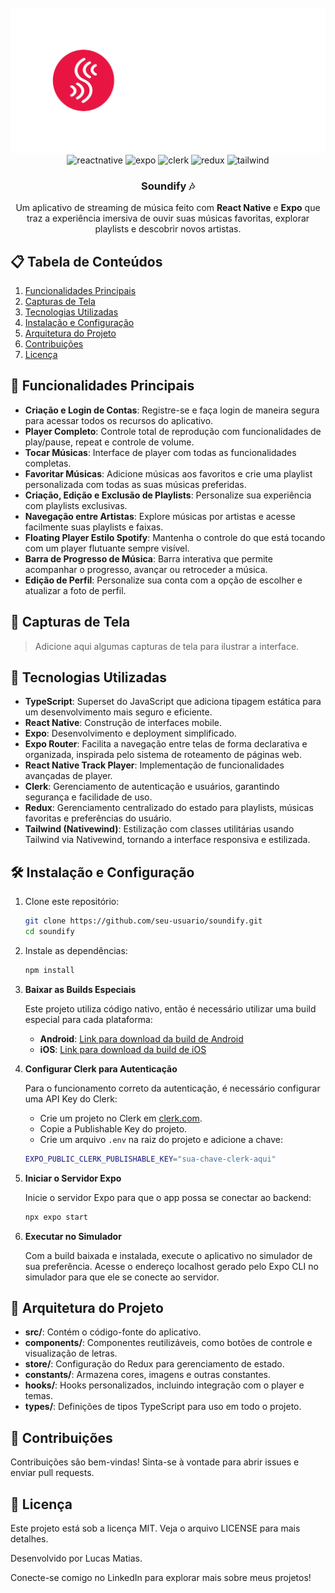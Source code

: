
<div align="center">
  <br />
    <a href="https://youtu.be/seu-video-id" target="_blank">
      <img src="./assets/gitimages/logo.png" alt="Tela inicial do Soundify" width="600">
    </a>
  <br />

  <div>
    <img src="https://img.shields.io/badge/-React_Native-black?style=for-the-badge&logoColor=white&logo=react&color=61DAFB" alt="reactnative" />
    <img src="https://img.shields.io/badge/-Expo-black?style=for-the-badge&logoColor=white&logo=expo&color=000020" alt="expo" />
    <img src="https://img.shields.io/badge/-Clerk-black?style=for-the-badge&logoColor=white&logo=clerk&color=gray" alt="clerk" />
    <img src="https://img.shields.io/badge/-Redux-black?style=for-the-badge&logoColor=white&logo=redux&color=764ABC" alt="redux" />
    <img src="https://img.shields.io/badge/-TailwindCSS-black?style=for-the-badge&logoColor=white&logo=tailwind-css&color=38B2AC" alt="tailwind" />
  </div>

<h3 align="center">Soundify 🎶</h3>

  <p align="center">
    Um aplicativo de streaming de música feito com <strong>React Native</strong> e <strong>Expo</strong> que traz a experiência imersiva de ouvir suas músicas favoritas, explorar playlists e descobrir novos artistas.
  </p>
</div>

## 📋 Tabela de Conteúdos

1. [Funcionalidades Principais](#funcionalidades-principais)
2. [Capturas de Tela](#capturas-de-tela)
3. [Tecnologias Utilizadas](#tecnologias-utilizadas)
4. [Instalação e Configuração](#instalacao-e-configuracao)
5. [Arquitetura do Projeto](#arquitetura-do-projeto)
6. [Contribuições](#contribuicoes)
7. [Licença](#licenca)

## 🎯 <a name="funcionalidades-principais">Funcionalidades Principais</a>

- **Criação e Login de Contas**: Registre-se e faça login de maneira segura para acessar todos os recursos do aplicativo.
- **Player Completo**: Controle total de reprodução com funcionalidades de play/pause, repeat e controle de volume.
- **Tocar Músicas**: Interface de player com todas as funcionalidades completas.
- **Favoritar Músicas**: Adicione músicas aos favoritos e crie uma playlist personalizada com todas as suas músicas preferidas.
- **Criação, Edição e Exclusão de Playlists**: Personalize sua experiência com playlists exclusivas.
- **Navegação entre Artistas**: Explore músicas por artistas e acesse facilmente suas playlists e faixas.
- **Floating Player Estilo Spotify**: Mantenha o controle do que está tocando com um player flutuante sempre visível.
- **Barra de Progresso de Música**: Barra interativa que permite acompanhar o progresso, avançar ou retroceder a música.
- **Edição de Perfil**: Personalize sua conta com a opção de escolher e atualizar a foto de perfil.

## 📸 <a name="capturas-de-tela">Capturas de Tela</a>

> Adicione aqui algumas capturas de tela para ilustrar a interface.

## 🚀 <a name="tecnologias-utilizadas">Tecnologias Utilizadas</a>

- **TypeScript**: Superset do JavaScript que adiciona tipagem estática para um desenvolvimento mais seguro e eficiente.
- **React Native**: Construção de interfaces mobile.
- **Expo**: Desenvolvimento e deployment simplificado.
- **Expo Router**: Facilita a navegação entre telas de forma declarativa e organizada, inspirada pelo sistema de roteamento de páginas web.
- **React Native Track Player**: Implementação de funcionalidades avançadas de player.
- **Clerk**: Gerenciamento de autenticação e usuários, garantindo segurança e facilidade de uso.
- **Redux**: Gerenciamento centralizado do estado para playlists, músicas favoritas e preferências do usuário.
- **Tailwind (Nativewind)**: Estilização com classes utilitárias usando Tailwind via Nativewind, tornando a interface responsiva e estilizada.

## 🛠 <a name="instalacao-e-configuracao">Instalação e Configuração</a>

1. Clone este repositório:
   ```bash
   git clone https://github.com/seu-usuario/soundify.git
   cd soundify
   ```
2. Instale as dependências:
   ```bash
   npm install
   ```
3. **Baixar as Builds Especiais**

   Este projeto utiliza código nativo, então é necessário utilizar uma build especial para cada plataforma:

   - **Android**: [Link para download da build de Android](https://expo.dev/accounts/darkincorporation/projects/soundify/builds/90f2a93c-1306-4566-8ffa-74b9a9e96664)
   - **iOS**: [Link para download da build de iOS](https://expo.dev/accounts/darkincorporation/projects/soundify/builds/58cf1c5a-ee28-4360-b7dd-a7696cfb91a6)

4. **Configurar Clerk para Autenticação**

   Para o funcionamento correto da autenticação, é necessário configurar uma API Key do Clerk:

   - Crie um projeto no Clerk em [clerk.com](https://clerk.com).
   - Copie a Publishable Key do projeto.
   - Crie um arquivo `.env` na raiz do projeto e adicione a chave:

   ```bash
   EXPO_PUBLIC_CLERK_PUBLISHABLE_KEY="sua-chave-clerk-aqui"
   ```

5. **Iniciar o Servidor Expo**

   Inicie o servidor Expo para que o app possa se conectar ao backend:

   ```bash
   npx expo start
   ```

6. **Executar no Simulador**

   Com a build baixada e instalada, execute o aplicativo no simulador de sua preferência. Acesse o endereço localhost gerado pelo Expo CLI no simulador para que ele se conecte ao servidor.

## 📂 <a name="arquitetura-do-projeto">Arquitetura do Projeto</a>

- **src/**: Contém o código-fonte do aplicativo.
- **components/**: Componentes reutilizáveis, como botões de controle e visualização de letras.
- **store/**: Configuração do Redux para gerenciamento de estado.
- **constants/**: Armazena cores, imagens e outras constantes.
- **hooks/**: Hooks personalizados, incluindo integração com o player e temas.
- **types/**: Definições de tipos TypeScript para uso em todo o projeto.

## 🤝 <a name="contribuicoes">Contribuições</a>

Contribuições são bem-vindas! Sinta-se à vontade para abrir issues e enviar pull requests.

## 📄 <a name="licenca">Licença</a>

Este projeto está sob a licença MIT. Veja o arquivo LICENSE para mais detalhes.

Desenvolvido por Lucas Matias.

Conecte-se comigo no LinkedIn para explorar mais sobre meus projetos!
